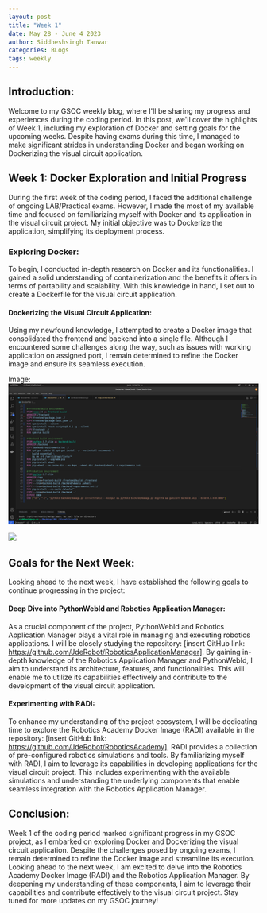 ```yaml
---
layout: post
title: "Week 1"
date: May 28 - June 4 2023
author: Siddheshsingh Tanwar
categories: BLogs
tags: weekly
---
```


## Introduction:

Welcome to my GSOC weekly blog, where I'll be sharing my progress and experiences during the coding period. In this post, we'll cover the highlights of Week 1, including my exploration of Docker and setting goals for the upcoming weeks. Despite having exams during this time, I managed to make significant strides in understanding Docker and began working on Dockerizing the visual circuit application.

## Week 1: Docker Exploration and Initial Progress

During the first week of the coding period, I faced the additional challenge of ongoing LAB/Practical exams. However, I made the most of my available time and focused on familiarizing myself with Docker and its application in the visual circuit project. My initial objective was to Dockerize the application, simplifying its deployment process.

### Exploring Docker:

To begin, I conducted in-depth research on Docker and its functionalities. I gained a solid understanding of containerization and the benefits it offers in terms of portability and scalability. With this knowledge in hand, I set out to create a Dockerfile for the visual circuit application.

#### Dockerizing the Visual Circuit Application:

Using my newfound knowledge, I attempted to create a Docker image that consolidated the frontend and backend into a single file. Although I encountered some challenges along the way, such as issues with working application on assigned port, I remain determined to refine the Docker image and ensure its seamless execution.

Image:
![](../assets/week1Image.png)

![](https://hackmd.io/_uploads/HJzwbHyvn.png)

## Goals for the Next Week:

Looking ahead to the next week, I have established the following goals to continue progressing in the project:

#### Deep Dive into PythonWebId and Robotics Application Manager:

As a crucial component of the project, PythonWebId and Robotics Application Manager plays a vital role in managing and executing robotics applications. I will be closely studying the repository: [insert GitHub link: https://github.com/JdeRobot/RoboticsApplicationManager]. By gaining in-depth knowledge of the Robotics Application Manager and PythonWebId, I aim to understand its architecture, features, and functionalities. This will enable me to utilize its capabilities effectively and contribute to the development of the visual circuit application.

#### Experimenting with RADI:

To enhance my understanding of the project ecosystem, I will be dedicating time to explore the Robotics Academy Docker Image (RADI) available in the repository: [insert GitHub link: https://github.com/JdeRobot/RoboticsAcademy]. RADI provides a collection of pre-configured robotics simulations and tools. By familiarizing myself with RADI, I aim to leverage its capabilities in developing applications for the visual circuit project. This includes experimenting with the available simulations and understanding the underlying components that enable seamless integration with the Robotics Application Manager.

## Conclusion:

Week 1 of the coding period marked significant progress in my GSOC project, as I embarked on exploring Docker and Dockerizing the visual circuit application. Despite the challenges posed by ongoing exams, I remain determined to refine the Docker image and streamline its execution. Looking ahead to the next week, I am excited to delve into the Robotics Academy Docker Image (RADI) and the Robotics Application Manager. By deepening my understanding of these components, I aim to leverage their capabilities and contribute effectively to the visual circuit project. Stay tuned for more updates on my GSOC journey!

